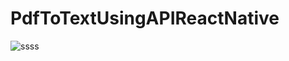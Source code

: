 # PdfToTextUsingAPIReactNative
![ssss](https://user-images.githubusercontent.com/62826134/150336215-d8d72496-3e26-4bdc-8b41-301aa276d3d5.png)
